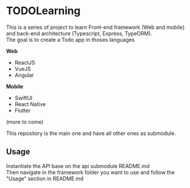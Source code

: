 # TODOLearning

This is a series of project to learn Front-end framework (Web and mobile) and back-end architecture (Typescript, Express, TypeORM).  
The goal is to create a Todo app in thoses languages

**Web**
- ReactJS
- VueJS
- Angular

**Mobile**
- SwiftUI
- React Native
- Flutter

(more to come)

This repository is the main one and have all other ones as submodule.

## Usage
Instantiate the API base on the api submodule README.md  
Then navigate in the framework folder you want to use and follow the "Usage" section in README.md
